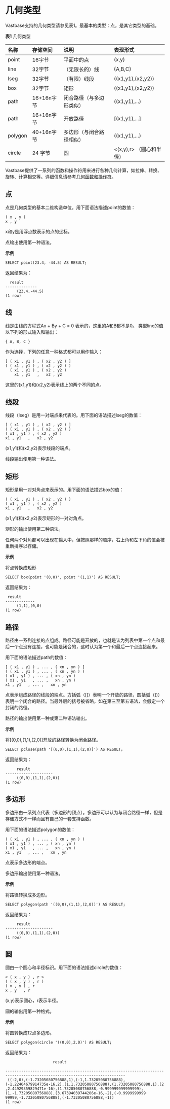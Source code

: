 # 几何类型

Vastbase支持的几何类型请参见表1。最基本的类型：点，是其它类型的基础。

**表1** 几何类型

| 名称    | 存储空间   | 说明                     | 表现形式                 |
| :------ | :--------- | :----------------------- | :----------------------- |
| point   | 16字节     | 平面中的点               | (x,y)                    |
| line    | 32字节     | （无限长的）线           | {A,B,C}                  |
| lseg    | 32字节     | （有限）线段             | ((x1,y1),(x2,y2))        |
| box     | 32字节     | 矩形                     | ((x1,y1),(x2,y2))        |
| path    | 16+16n字节 | 闭合路径（与多边形类似） | ((x1,y1),…)              |
| path    | 16+16n字节 | 开放路径                 | [(x1,y1),…]              |
| polygon | 40+16n字节 | 多边形（与闭合路径相似） | ((x1,y1),…)              |
| circle  | 24 字节    | 圆                       | <(x,y),r> （圆心和半径） |

Vastbase提供了一系列的函数和操作符用来进行各种几何计算，如拉伸、转换、旋转、计算相交等。详细信息请参考[几何函数和操作符](几何函数和操作符.html)。

## 点

点是几何类型的基本二维构造单位。用下面语法描述point的数值：

```
( x , y )
x , y
```

x和y是用浮点数表示的点的坐标。

点输出使用第一种语法。

**示例**

```
SELECT point(23.4, -44.5) AS RESULT;

```

返回结果为：

```
  result    
--------------
     (23.4,-44.5)
(1 row)
```

## 线

线是由线的方程式Ax + By + C = 0 表示的，这里的A和B都不是0。 类型line的值以下列的形式输入和输出：

```
{ A, B, C }
```

作为选择，下列的任意一种格式都可以用作输入：

```
[ ( x1 , y1 ) , ( x2 , y2 ) ]
( ( x1 , y1 ) , ( x2 , y2 ) )
  ( x1 , y1 ) , ( x2 , y2 )
    x1 , y1   ,   x2 , y2
```

这里的(x1,y1)和(x2,y2)表示线上的两个不同的点。

## 线段

线段（lseg）是用一对端点来代表的。用下面的语法描述lseg的数值：

```
[ ( x1 , y1 ) , ( x2 , y2 ) ]
( ( x1 , y1 ) , ( x2 , y2 ) )
( x1 , y1 ) , ( x2 , y2 )
x1 , y1   ,   x2 , y2
```

(x1,y1)和(x2,y2)表示线段的端点。

线段输出使用第一种语法。

## 矩形

矩形是用一对对角点来表示的。用下面的语法描述box的值：

```
( ( x1 , y1 ) , ( x2 , y2 ) )
( x1 , y1 ) , ( x2 , y2 )
x1 , y1   ,   x2 , y2
```

(x1,y1)和(x2,y2)表示矩形的一对对角点。

矩形的输出使用第二种语法。

任何两个对角都可以出现在输入中，但按照那样的顺序，右上角和左下角的值会被重新排序以存储。

**示例**

将点转换成矩形

```
SELECT box(point '(0,0)', point '(1,1)') AS RESULT;
```

返回结果为：

```
 result    
-------------
     (1,1),(0,0)
(1 row)
```

## 路径

路径由一系列连接的点组成。路径可能是开放的，也就是认为列表中第一个点和最后一个点没有连接，也可能是闭合的，这时认为第一个和最后一个点连接起来。

用下面的语法描述path的数值：

```
[ ( x1 , y1 ) , ... , ( xn , yn ) ]
( ( x1 , y1 ) , ... , ( xn , yn ) )
( x1 , y1 ) , ... , ( xn , yn )
( x1 , y1   , ... ,   xn , yn )
x1 , y1   , ... ,   xn , yn
```

点表示组成路径的线段的端点。方括弧（[]）表明一个开放的路径，圆括弧（()）表明一个闭合的路径。当最外层的括号被省略，如在第三至第五语法，会假定一个封闭的路径。

路径的输出使用第一种或第二种语法输出。

**示例**

将[(0,0),(1,1),(2,0)]开放的路径转换为闭合路径。

```
SELECT pclose(path '[(0,0),(1,1),(2,0)]') AS RESULT;
```

返回结果为：

```
     result        
---------------------
     ((0,0),(1,1),(2,0))
(1 row)
```

## 多边形

多边形由一系列点代表（多边形的顶点）。多边形可以认为与闭合路径一样，但是存储方式不一样而且有自己的一套支持函数。

用下面的语法描述polygon的数值：

```
( ( x1 , y1 ) , ... , ( xn , yn ) )
( x1 , y1 ) , ... , ( xn , yn )
( x1 , y1   , ... ,   xn , yn )
x1 , y1   , ... ,   xn , yn
```

点表示多边形的端点。

多边形输出使用第一种语法。

**示例**

将路径转换成多边形。

```
SELECT polygon(path '((0,0),(1,1),(2,0))') AS RESULT;
```

返回结果为：

```
     result        
---------------------
     ((0,0),(1,1),(2,0))
(1 row)
```

## 圆

圆由一个圆心和半径标识。用下面的语法描述circle的数值：

```
< ( x , y ) , r >
( ( x , y ) , r )
( x , y ) , r
x , y   , r
```

(x,y)表示圆心，r表示半径。

圆的输出用第一种格式。

**示例**

将圆转换成12点多边形。

```
SELECT polygon(circle '((0,0),2.0)') AS RESULT;
```

返回结果为：

```
                     result

---------------------------------------------------------------------------------------------------------------------------
 ((-2,0),(-1.73205080756888,1),(-1,1.73205080756888),(-1.22464679914735e-16,2),(1,1.73205080756888),(1.73205080756888,1),(2
,2.44929359829471e-16),(1.73205080756888,-0.999999999999999),(1,-1.73205080756888),(3.67394039744206e-16,-2),(-0.9999999999
99999,-1.73205080756888),(-1.73205080756888,-1))
(1 row)

```

